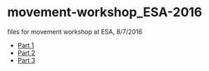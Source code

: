 # movement-workshop_ESA-2016
files for movement workshop at ESA, 8/7/2016

- [Part 1](part1_setup_db.md)
- [Part 2](part2_spatial_data.md)
- [Part 3](part3_R_analysis.md)

